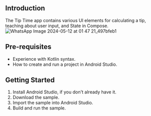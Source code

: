
Introduction
------------
The Tip Time app contains various UI elements for calculating a tip,
teaching about user input, and State in Compose.
![WhatsApp Image 2024-05-12 at 01 47 21_497bfeb1](https://github.com/Aditya41150/Tip-Calculator/assets/117996501/4f034141-2a90-40c1-be60-0a9b6b311944)



Pre-requisites
--------------
* Experience with Kotlin syntax.
* How to create and run a project in Android Studio.


Getting Started
---------------
1. Install Android Studio, if you don't already have it.
2. Download the sample.
3. Import the sample into Android Studio.
4. Build and run the sample.
